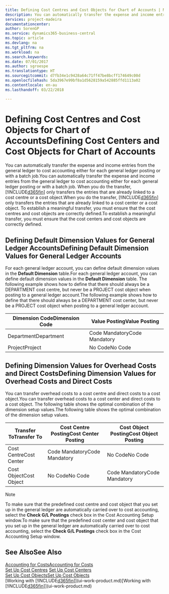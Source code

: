 ```yaml
---
title: Defining Cost Centres and Cost Objects for Chart of Accounts | Microsoft Docs
description: You can automatically transfer the expense and income entries from the general ledger to cost accounting either for each general ledger posting or with a batch job. When you do the transfer, the system only transfers the entries that are already linked to a cost centre or a cost object. To establish a meaningful transfer, you must ensure that the cost centres and cost objects are correctly defined.
services: project-madeira
documentationcenter: 
author: SorenGP
ms.service: dynamics365-business-central
ms.topic: article
ms.devlang: na
ms.tgt_pltfrm: na
ms.workload: na
ms.search.keywords: 
ms.date: 07/01/2017
ms.author: sgroespe
ms.translationtype: HT
ms.sourcegitcommit: d7fb34e1c9428a64c71ff47be8bcff174649c00d
ms.openlocfilehash: 5da3967e99bf8a1d5628159a542885ffd1113a02
ms.contentlocale: en-au
ms.lasthandoff: 03/22/2018

---
```

# <a name="defining-cost-centers-and-cost-objects-for-chart-of-accounts"></a><span data-ttu-id="e5bf1-105">Defining Cost Centres and Cost Objects for Chart of Accounts</span><span class="sxs-lookup"><span data-stu-id="e5bf1-105">Defining Cost Centers and Cost Objects for Chart of Accounts</span></span>
<span data-ttu-id="e5bf1-106">You can automatically transfer the expense and income entries from the general ledger to cost accounting either for each general ledger posting or with a batch job.</span><span class="sxs-lookup"><span data-stu-id="e5bf1-106">You can automatically transfer the expense and income entries from the general ledger to cost accounting either for each general ledger posting or with a batch job.</span></span> <span data-ttu-id="e5bf1-107">When you do the transfer, [!INCLUDE[d365fin](includes/d365fin_md.md)] only transfers the entries that are already linked to a cost centre or a cost object.</span><span class="sxs-lookup"><span data-stu-id="e5bf1-107">When you do the transfer, [!INCLUDE[d365fin](includes/d365fin_md.md)] only transfers the entries that are already linked to a cost center or a cost object.</span></span> <span data-ttu-id="e5bf1-108">To establish a meaningful transfer, you must ensure that the cost centres and cost objects are correctly defined.</span><span class="sxs-lookup"><span data-stu-id="e5bf1-108">To establish a meaningful transfer, you must ensure that the cost centers and cost objects are correctly defined.</span></span>  

## <a name="defining-default-dimension-values-for-general-ledger-accounts"></a><span data-ttu-id="e5bf1-109">Defining Default Dimension Values for General Ledger Accounts</span><span class="sxs-lookup"><span data-stu-id="e5bf1-109">Defining Default Dimension Values for General Ledger Accounts</span></span>  
<span data-ttu-id="e5bf1-110">For each general ledger account, you can define default dimension values in the **Default Dimension** table.</span><span class="sxs-lookup"><span data-stu-id="e5bf1-110">For each general ledger account, you can define default dimension values in the **Default Dimension** table.</span></span> <span data-ttu-id="e5bf1-111">The following example shows how to define that there should always be a DEPARTMENT cost centre, but never be a PROJECT cost object when posting to a general ledger account.</span><span class="sxs-lookup"><span data-stu-id="e5bf1-111">The following example shows how to define that there should always be a DEPARTMENT cost center, but never be a PROJECT cost object when posting to a general ledger account.</span></span>  

|<span data-ttu-id="e5bf1-112">**Dimension Code**</span><span class="sxs-lookup"><span data-stu-id="e5bf1-112">**Dimension Code**</span></span>|<span data-ttu-id="e5bf1-113">**Value Posting**</span><span class="sxs-lookup"><span data-stu-id="e5bf1-113">**Value Posting**</span></span>|  
|------------------------------------------|-----------------------------------------|  
|<span data-ttu-id="e5bf1-114">Department</span><span class="sxs-lookup"><span data-stu-id="e5bf1-114">Department</span></span>|<span data-ttu-id="e5bf1-115">Code Mandatory</span><span class="sxs-lookup"><span data-stu-id="e5bf1-115">Code Mandatory</span></span>|  
|<span data-ttu-id="e5bf1-116">Project</span><span class="sxs-lookup"><span data-stu-id="e5bf1-116">Project</span></span>|<span data-ttu-id="e5bf1-117">No Code</span><span class="sxs-lookup"><span data-stu-id="e5bf1-117">No Code</span></span>|  

## <a name="defining-dimension-values-for-overhead-costs-and-direct-costs"></a><span data-ttu-id="e5bf1-118">Defining Dimension Values for Overhead Costs and Direct Costs</span><span class="sxs-lookup"><span data-stu-id="e5bf1-118">Defining Dimension Values for Overhead Costs and Direct Costs</span></span>  
 <span data-ttu-id="e5bf1-119">You can transfer overhead costs to a cost centre and direct costs to a cost object.</span><span class="sxs-lookup"><span data-stu-id="e5bf1-119">You can transfer overhead costs to a cost center and direct costs to a cost object.</span></span> <span data-ttu-id="e5bf1-120">The following table shows the optimal combination of the dimension setup values.</span><span class="sxs-lookup"><span data-stu-id="e5bf1-120">The following table shows the optimal combination of the dimension setup values.</span></span>  

|<span data-ttu-id="e5bf1-121">Transfer To</span><span class="sxs-lookup"><span data-stu-id="e5bf1-121">Transfer To</span></span>|<span data-ttu-id="e5bf1-122">Cost Centre Posting</span><span class="sxs-lookup"><span data-stu-id="e5bf1-122">Cost Center Posting</span></span>|<span data-ttu-id="e5bf1-123">Cost Object Posting</span><span class="sxs-lookup"><span data-stu-id="e5bf1-123">Cost Object Posting</span></span>|  
|-----------------|-------------------------|-------------------------|  
|<span data-ttu-id="e5bf1-124">Cost Centre</span><span class="sxs-lookup"><span data-stu-id="e5bf1-124">Cost Center</span></span>|<span data-ttu-id="e5bf1-125">Code Mandatory</span><span class="sxs-lookup"><span data-stu-id="e5bf1-125">Code Mandatory</span></span>|<span data-ttu-id="e5bf1-126">No Code</span><span class="sxs-lookup"><span data-stu-id="e5bf1-126">No Code</span></span>|  
|<span data-ttu-id="e5bf1-127">Cost Object</span><span class="sxs-lookup"><span data-stu-id="e5bf1-127">Cost Object</span></span>|<span data-ttu-id="e5bf1-128">No Code</span><span class="sxs-lookup"><span data-stu-id="e5bf1-128">No Code</span></span>|<span data-ttu-id="e5bf1-129">Code Mandatory</span><span class="sxs-lookup"><span data-stu-id="e5bf1-129">Code Mandatory</span></span>|  

> [!NOTE]  
>  <span data-ttu-id="e5bf1-130">To make sure that the predefined cost centre and cost object that you set up in the general ledger are automatically carried over to cost accounting, select the **Check G/L Postings** check box in the Cost Accounting Setup window.</span><span class="sxs-lookup"><span data-stu-id="e5bf1-130">To make sure that the predefined cost center and cost object that you set up in the general ledger are automatically carried over to cost accounting, select the **Check G/L Postings** check box in the Cost Accounting Setup window.</span></span>  

## <a name="see-also"></a><span data-ttu-id="e5bf1-131">See Also</span><span class="sxs-lookup"><span data-stu-id="e5bf1-131">See Also</span></span>  
[<span data-ttu-id="e5bf1-132">Accounting for Costs</span><span class="sxs-lookup"><span data-stu-id="e5bf1-132">Accounting for Costs</span></span>](finance-manage-cost-accounting.md)  
<span data-ttu-id="e5bf1-133">[Set Up Cost Centres](finance-how-to-set-up-cost-centers.md) </span><span class="sxs-lookup"><span data-stu-id="e5bf1-133">[Set Up Cost Centers](finance-how-to-set-up-cost-centers.md) </span></span>  
[<span data-ttu-id="e5bf1-134">Set Up Cost Objects</span><span class="sxs-lookup"><span data-stu-id="e5bf1-134">Set Up Cost Objects</span></span>](finance-how-to-set-up-cost-objects.md)  
<span data-ttu-id="e5bf1-135">[Working with [!INCLUDE[d365fin](includes/d365fin_md.md)]](ui-work-product.md)</span><span class="sxs-lookup"><span data-stu-id="e5bf1-135">[Working with [!INCLUDE[d365fin](includes/d365fin_md.md)]](ui-work-product.md)</span></span>

